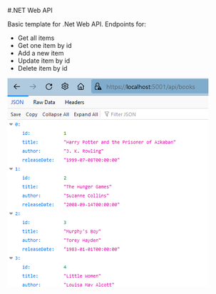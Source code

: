#.NET Web API

Basic template for .Net Web API. Endpoints for:
- Get all items
- Get one item by id
- Add a new item
- Update item by id
- Delete item by id

![Ruutukaappaus APIsta](screenshot.png)